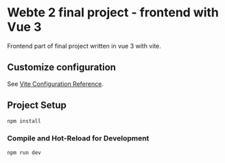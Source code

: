 # Webte 2 final project - frontend with Vue 3

Frontend part of final project written in vue 3 with vite.

## Customize configuration

See [Vite Configuration Reference](https://vitejs.dev/config/).

## Project Setup

```sh
npm install
```

### Compile and Hot-Reload for Development

```sh
npm run dev
```